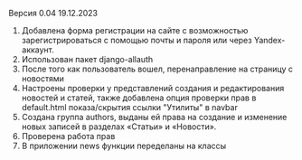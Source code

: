 Версия 0.04 19.12.2023
1. Добавлена форма регистрации на сайте с возможностью зарегистрироваться с помощью почты и пароля или через Yandex-аккаунт.
2. Использован пакет django-allauth
3. После того как пользователь вошел, перенаправление на страницу с новостями
4. Настроены проверки у представлений создания и редактирования новостей и статей, также добавлена опция проверки прав в default.html показа/скрытия
 ссылки "Утилиты" в navbar
5. Создана группа authors, выданы ей права на создание и изменение новых записей в разделах «Статьи» и «Новости».
6. Проверена работа прав
7. В приложении news функции переделаны на классы
